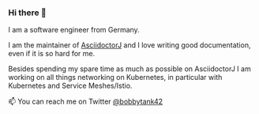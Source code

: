 ### Hi there 👋

I am a software engineer from Germany.

I am the maintainer of [AsciidoctorJ](https://github.com/asciidoctor/asciidoctorj) and I love writing good documentation, even if it is so hard for me.

Besides spending my spare time as much as possible on AsciidoctorJ I am working on all things networking on Kubernetes, in particular with Kubernetes and Service Meshes/Istio.

📫 You can reach me on Twitter [@bobbytank42](https://twitter.com/bobbytank42)

<!--
**robertpanzer/robertpanzer** is a ✨ _special_ ✨ repository because its `README.md` (this file) appears on your GitHub profile.

Here are some ideas to get you started:

- 🔭 I’m currently working on ...
- 🌱 I’m currently learning ...
- 👯 I’m looking to collaborate on ...
- 🤔 I’m looking for help with ...
- 💬 Ask me about ...
- 📫 How to reach me: ...
- 😄 Pronouns: ...
- ⚡ Fun fact: ...
-->
